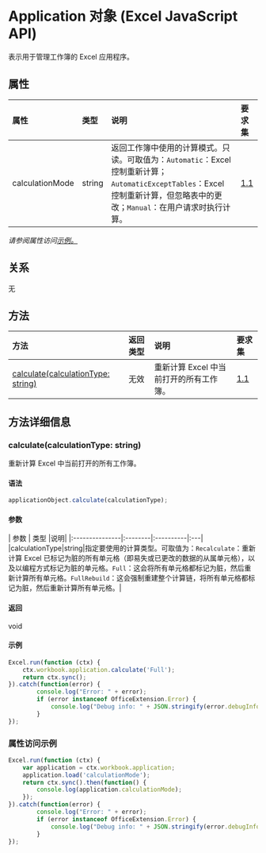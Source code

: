 # <a name="application-object-javascript-api-for-excel"></a>Application 对象 (Excel JavaScript API)

表示用于管理工作簿的 Excel 应用程序。

## <a name="properties"></a>属性

| 属性       | 类型    |说明| 要求集|
|:---------------|:--------|:----------|:----|
|calculationMode|string|返回工作簿中使用的计算模式。只读。可取值为：`Automatic`：Excel 控制重新计算；`AutomaticExceptTables`：Excel 控制重新计算，但忽略表中的更改；`Manual`：在用户请求时执行计算。|[1.1](../requirement-sets/excel-api-requirement-sets.md)|

_请参阅属性访问[示例。](#property-access-examples)_

## <a name="relationships"></a>关系
无


## <a name="methods"></a>方法

| 方法           | 返回类型    |说明| 要求集|
|:---------------|:--------|:----------|:----|
|[calculate(calculationType: string)](#calculatecalculationtype-string)|无效|重新计算 Excel 中当前打开的所有工作簿。|[1.1](../requirement-sets/excel-api-requirement-sets.md)|


## <a name="method-details"></a>方法详细信息


### <a name="calculatecalculationtype-string"></a>calculate(calculationType: string)
重新计算 Excel 中当前打开的所有工作簿。

#### <a name="syntax"></a>语法
```js
applicationObject.calculate(calculationType);
```

#### <a name="parameters"></a>参数
| 参数       | 类型    |说明|
|:---------------|:--------|:----------|:---|
|calculationType|string|指定要使用的计算类型。可取值为：`Recalculate`：重新计算 Excel 已标记为脏的所有单元格（即易失或已更改的数据的从属单元格），以及以编程方式标记为脏的单元格。`Full`：这会将所有单元格都标记为脏，然后重新计算所有单元格。`FullRebuild`：这会强制重建整个计算链，将所有单元格都标记为脏，然后重新计算所有单元格。|

#### <a name="returns"></a>返回
void

#### <a name="examples"></a>示例
```js
Excel.run(function (ctx) {
    ctx.workbook.application.calculate('Full');
    return ctx.sync();
}).catch(function(error) {
        console.log("Error: " + error);
        if (error instanceof OfficeExtension.Error) {
            console.log("Debug info: " + JSON.stringify(error.debugInfo));
        }
});
```
### <a name="property-access-examples"></a>属性访问示例
```js
Excel.run(function (ctx) {
    var application = ctx.workbook.application;
    application.load('calculationMode');
    return ctx.sync().then(function() {
        console.log(application.calculationMode);
    });
}).catch(function(error) {
        console.log("Error: " + error);
        if (error instanceof OfficeExtension.Error) {
            console.log("Debug info: " + JSON.stringify(error.debugInfo));
        }
});
```

